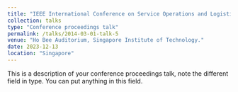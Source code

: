 ```yaml
---
title: "IEEE International Conference on Service Operations and Logistics, and Informatics (SOLI 2023) "
collection: talks
type: "Conference proceedings talk"
permalink: /talks/2014-03-01-talk-5
venue: "Ho Bee Auditorium, Singapore Institute of Technology."
date: 2023-12-13
location: "Singapore"
---
```


This is a description of your conference proceedings talk, note the different field in type. You can put anything in this field.
